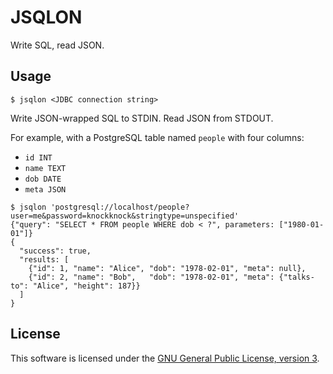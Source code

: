 # JSQLON

Write SQL, read JSON.

## Usage

    $ jsqlon <JDBC connection string>

Write JSON-wrapped SQL to STDIN. Read JSON from STDOUT.

For example, with a PostgreSQL table named `people` with four columns: 

  * `id INT`
  * `name TEXT`
  * `dob DATE` 
  * `meta JSON`

```
$ jsqlon 'postgresql://localhost/people?user=me&password=knockknock&stringtype=unspecified'
{"query": "SELECT * FROM people WHERE dob < ?", parameters: ["1980-01-01"]}
{
  "success": true,
  "results: [
    {"id": 1, "name": "Alice", "dob": "1978-02-01", "meta": null},
    {"id": 2, "name": "Bob",   "dob": "1978-02-01", "meta": {"talks-to": "Alice", "height": 187}}
  ]
}
```

## License

This software is licensed under the [GNU General Public License, version 3][].

[GNU General Public License, version 3]: https://www.gnu.org/licenses/gpl-3.0.en.html
